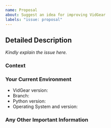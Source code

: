 ```yaml
---
name: Proposal
about: Suggest an idea for improving VidGear
labels: "issue: proposal"
---
```


<!--- Add a brief but descriptive title for your issue above -->

## Detailed Description

<!--- Provide a detailed description of the change or addition you are proposing -->
_Kindly explain the issue here._


### Context
<!--- Why is this change important to you? How would you use it? -->
<!--- Will this change the existing VidGear APIs? How? -->
<!--- How can it benefit other users? -->


### Your Current Environment
<!--- Include as many relevant details about the environment you worked in -->
* VidGear version: <!--- Run command `python -c "import vidgear; print(vidgear.__version__)"` -->
* Branch: <!--- Master/Testing/Development/PyPi -->
* Python version: <!---Run command `python -V` -->
* Operating System and version:


### Any Other Important Information
<!--- This is a example/screenshot I want to share -->